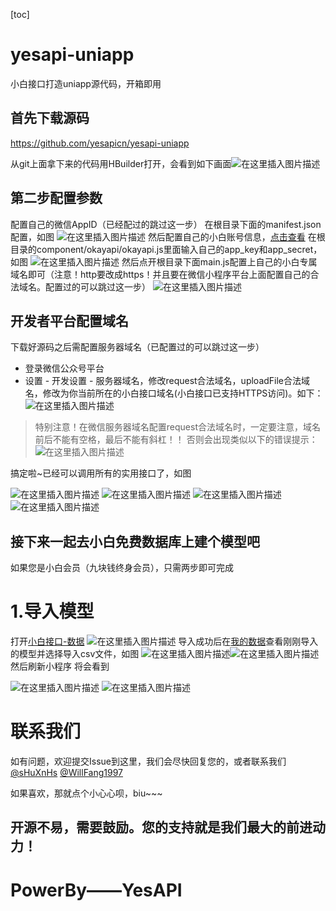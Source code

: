 [toc]
# yesapi-uniapp
小白接口打造uniapp源代码，开箱即用
## 首先下载源码
https://github.com/yesapicn/yesapi-uniapp

从git上面拿下来的代码用HBuilder打开，会看到如下画面![在这里插入图片描述](https://img-blog.csdnimg.cn/20190425135643365.png?x-oss-process=image/watermark,type_ZmFuZ3poZW5naGVpdGk,shadow_10,text_aHR0cHM6Ly9ibG9nLmNzZG4ubmV0L3dlaXhpbl80MjkzMjM2OQ==,size_16,color_FFFFFF,t_70)

## 第二步配置参数

配置自己的微信AppID（已经配过的跳过这一步）
在根目录下面的manifest.json配置，如图
![在这里插入图片描述](https://img-blog.csdnimg.cn/20190425140136220.jpg?x-oss-process=image/watermark,type_ZmFuZ3poZW5naGVpdGk,shadow_10,text_aHR0cHM6Ly9ibG9nLmNzZG4ubmV0L3dlaXhpbl80MjkzMjM2OQ==,size_16,color_FFFFFF,t_70)
然后配置自己的小白账号信息，[点击查看](http://open.yesapi.cn/?r=App/Mine)
在根目录的component/okayapi/okayapi.js里面输入自己的app_key和app_secret，如图
![在这里插入图片描述](https://img-blog.csdnimg.cn/20190425140442282.png?x-oss-process=image/watermark,type_ZmFuZ3poZW5naGVpdGk,shadow_10,text_aHR0cHM6Ly9ibG9nLmNzZG4ubmV0L3dlaXhpbl80MjkzMjM2OQ==,size_16,color_FFFFFF,t_70)
然后点开根目录下面main.js配置上自己的小白专属域名即可（注意！http要改成https！并且要在微信小程序平台上面配置自己的合法域名。配置过的可以跳过这一步）
![在这里插入图片描述](https://img-blog.csdnimg.cn/20190425140606595.png?x-oss-process=image/watermark,type_ZmFuZ3poZW5naGVpdGk,shadow_10,text_aHR0cHM6Ly9ibG9nLmNzZG4ubmV0L3dlaXhpbl80MjkzMjM2OQ==,size_16,color_FFFFFF,t_70)
## 开发者平台配置域名
下载好源码之后需配置服务器域名（已配置过的可以跳过这一步）

+ 登录微信公众号平台
+ 设置 - 开发设置 - 服务器域名，修改request合法域名，uploadFile合法域名，修改为你当前所在的小白接口域名(小白接口已支持HTTPS访问)。如下：
![在这里插入图片描述](http://cdn7.phalapi.net/20180325091907_c20c1b1cb2a0f9822c4faad47557be7c)

> 特别注意！在微信服务器域名配置request合法域名时，一定要注意，域名前后不能有空格，最后不能有斜杠！！
否则会出现类似以下的错误提示：
![在这里插入图片描述](http://cdn7.okayapi.com/20180820224318_af9c1b0360728a590ce0879a2a6f0c93.png)

搞定啦~已经可以调用所有的实用接口了，如图

![在这里插入图片描述](https://img-blog.csdnimg.cn/20190425141121971.png?x-oss-process=image/watermark,type_ZmFuZ3poZW5naGVpdGk,shadow_10,text_aHR0cHM6Ly9ibG9nLmNzZG4ubmV0L3dlaXhpbl80MjkzMjM2OQ==,size_16,color_FFFFFF,t_70)
![在这里插入图片描述](https://img-blog.csdnimg.cn/20190425141252675.png?x-oss-process=image/watermark,type_ZmFuZ3poZW5naGVpdGk,shadow_10,text_aHR0cHM6Ly9ibG9nLmNzZG4ubmV0L3dlaXhpbl80MjkzMjM2OQ==,size_16,color_FFFFFF,t_70)
![在这里插入图片描述](https://img-blog.csdnimg.cn/20190425141431533.png?x-oss-process=image/watermark,type_ZmFuZ3poZW5naGVpdGk,shadow_10,text_aHR0cHM6Ly9ibG9nLmNzZG4ubmV0L3dlaXhpbl80MjkzMjM2OQ==,size_16,color_FFFFFF,t_70)
![在这里插入图片描述](https://img-blog.csdnimg.cn/20190425141520819.png?x-oss-process=image/watermark,type_ZmFuZ3poZW5naGVpdGk,shadow_10,text_aHR0cHM6Ly9ibG9nLmNzZG4ubmV0L3dlaXhpbl80MjkzMjM2OQ==,size_16,color_FFFFFF,t_70)

## 接下来一起去小白免费数据库上建个模型吧
如果您是小白会员（九块钱终身会员），只需两步即可完成
# 1.导入模型
打开[小白接口-数据](http://open.yesapi.cn/?r=Data/ImportModelFromJson)
![在这里插入图片描述](https://img-blog.csdnimg.cn/20190425142926145.jpg?x-oss-process=image/watermark,type_ZmFuZ3poZW5naGVpdGk,shadow_10,text_aHR0cHM6Ly9ibG9nLmNzZG4ubmV0L3dlaXhpbl80MjkzMjM2OQ==,size_16,color_FFFFFF,t_70)
导入成功后在[我的数据](http://open.yesapi.cn/?r=Data/MyModelsManager)查看刚刚导入的模型并选择导入csv文件，如图
![在这里插入图片描述](https://img-blog.csdnimg.cn/20190425143144470.png?x-oss-process=image/watermark,type_ZmFuZ3poZW5naGVpdGk,shadow_10,text_aHR0cHM6Ly9ibG9nLmNzZG4ubmV0L3dlaXhpbl80MjkzMjM2OQ==,size_16,color_FFFFFF,t_70)![在这里插入图片描述](https://img-blog.csdnimg.cn/20190425143334186.jpg?x-oss-process=image/watermark,type_ZmFuZ3poZW5naGVpdGk,shadow_10,text_aHR0cHM6Ly9ibG9nLmNzZG4ubmV0L3dlaXhpbl80MjkzMjM2OQ==,size_16,color_FFFFFF,t_70)
然后刷新小程序 将会看到

![在这里插入图片描述](https://img-blog.csdnimg.cn/20190425143420846.png?x-oss-process=image/watermark,type_ZmFuZ3poZW5naGVpdGk,shadow_10,text_aHR0cHM6Ly9ibG9nLmNzZG4ubmV0L3dlaXhpbl80MjkzMjM2OQ==,size_16,color_FFFFFF,t_70)
![在这里插入图片描述](https://img-blog.csdnimg.cn/20190425143457468.png?x-oss-process=image/watermark,type_ZmFuZ3poZW5naGVpdGk,shadow_10,text_aHR0cHM6Ly9ibG9nLmNzZG4ubmV0L3dlaXhpbl80MjkzMjM2OQ==,size_16,color_FFFFFF,t_70)
# 联系我们
如有问题，欢迎提交Issue到这里，我们会尽快回复您的，或者联系我们[@sHuXnHs](https://github.com/shuxnhs) [@WillFang1997](https://github.com/WillFang1997)

如果喜欢，那就点个小心心呗，biu~~~


## 开源不易，需要鼓励。您的支持就是我们最大的前进动力！


# PowerBy——YesAPI
